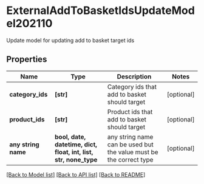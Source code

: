 # ExternalAddToBasketIdsUpdateModel202110

Update model for updating add to basket target ids

## Properties
Name | Type | Description | Notes
------------ | ------------- | ------------- | -------------
**category_ids** | **[str]** | Category ids that add to basket should target | [optional] 
**product_ids** | **[str]** | Product ids that add to basket should target | [optional] 
**any string name** | **bool, date, datetime, dict, float, int, list, str, none_type** | any string name can be used but the value must be the correct type | [optional]

[[Back to Model list]](../README.md#documentation-for-models) [[Back to API list]](../README.md#documentation-for-api-endpoints) [[Back to README]](../README.md)


